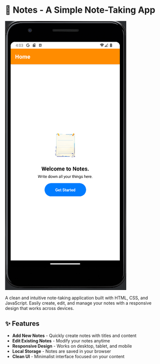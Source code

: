 # 📝 Notes - A Simple Note-Taking App

![Project Preview](./assets/ss1.png)

A clean and intuitive note-taking application built with HTML, CSS, and JavaScript. Easily create, edit, and manage your notes with a responsive design that works across devices.

## ✨ Features

- **Add New Notes** - Quickly create notes with titles and content
- **Edit Existing Notes** - Modify your notes anytime
- **Responsive Design** - Works on desktop, tablet, and mobile
- **Local Storage** - Notes are saved in your browser
- **Clean UI** - Minimalist interface focused on your content

